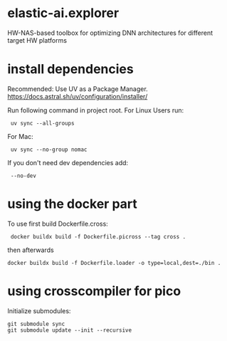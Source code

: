 # elastic-ai.explorer
HW-NAS-based toolbox for optimizing DNN architectures for different target HW platforms


# install dependencies
Recommended: Use UV as a Package Manager.  https://docs.astral.sh/uv/configuration/installer/

Run following command in project root.
For Linux Users run:

```
 uv sync --all-groups
 ```
For Mac:

```
 uv sync --no-group nomac
 ```

If you don't need dev dependencies add:

```
 --no-dev
 ```


# using the docker part
To use first build Dockerfile.cross:
```
 docker buildx build -f Dockerfile.picross --tag cross .
 ```

 then afterwards

 ```
 docker buildx build -f Dockerfile.loader -o type=local,dest=./bin .
  ```

# using crosscompiler for pico

Initialize submodules: 
```
git submodule sync
git submodule update --init --recursive
```
